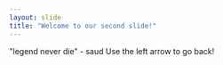 ```yaml
---
layout: slide
title: "Welcome to our second slide!"
---
```

"legend never die" - saud
Use the left arrow to go back!
